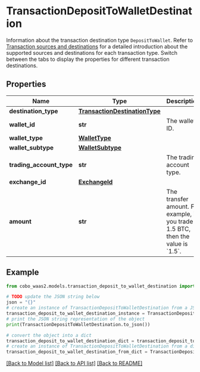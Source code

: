 # TransactionDepositToWalletDestination

Information about the transaction destination type `DepositToWallet`. Refer to [Transaction sources and destinations](/v2/guides/transactions/sources-and-destinations) for a detailed introduction about the supported sources and destinations for each transaction type.  Switch between the tabs to display the properties for different transaction destinations. 

## Properties

Name | Type | Description | Notes
------------ | ------------- | ------------- | -------------
**destination_type** | [**TransactionDestinationType**](TransactionDestinationType.md) |  | 
**wallet_id** | **str** | The wallet ID. | 
**wallet_type** | [**WalletType**](WalletType.md) |  | 
**wallet_subtype** | [**WalletSubtype**](WalletSubtype.md) |  | 
**trading_account_type** | **str** | The trading account type. | [optional] 
**exchange_id** | [**ExchangeId**](ExchangeId.md) |  | [optional] 
**amount** | **str** | The transfer amount. For example, if you trade 1.5 BTC, then the value is &#x60;1.5&#x60;.  | 

## Example

```python
from cobo_waas2.models.transaction_deposit_to_wallet_destination import TransactionDepositToWalletDestination

# TODO update the JSON string below
json = "{}"
# create an instance of TransactionDepositToWalletDestination from a JSON string
transaction_deposit_to_wallet_destination_instance = TransactionDepositToWalletDestination.from_json(json)
# print the JSON string representation of the object
print(TransactionDepositToWalletDestination.to_json())

# convert the object into a dict
transaction_deposit_to_wallet_destination_dict = transaction_deposit_to_wallet_destination_instance.to_dict()
# create an instance of TransactionDepositToWalletDestination from a dict
transaction_deposit_to_wallet_destination_from_dict = TransactionDepositToWalletDestination.from_dict(transaction_deposit_to_wallet_destination_dict)
```
[[Back to Model list]](../README.md#documentation-for-models) [[Back to API list]](../README.md#documentation-for-api-endpoints) [[Back to README]](../README.md)


